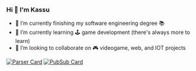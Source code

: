 ### Hi 👋 I'm Kassu

- 🔭 I’m currently finishing my software engineering degree 📚
- 🌱 I’m currently learning 🕹️ game development (there's always more to learn)
- 🤝 I’m looking to collaborate on 🎮 videogame, web, and IOT projects

[![Parser Card](https://github-readme-stats.vercel.app/api/pin/?username=glooca&repo=parser&theme=dark)](https://github.com/glooca/parser)
[![PubSub Card](https://github-readme-stats.vercel.app/api/pin/?username=glooca&repo=pubsub&theme=dark)](https://github.com/glooca/pubsub)

<!--
Here are some ideas to get you started:

- 🔭 I’m currently working on ...
- 🌱 I’m currently learning ...
- 👯 I’m looking to collaborate on ...
- 🤔 I’m looking for help with ...
- 💬 Ask me about ...
- 📫 How to reach me: ...
- 😄 Pronouns: ...
- ⚡ Fun fact: ...
-->
